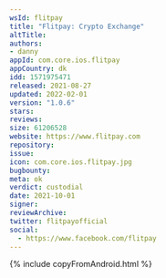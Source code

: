 ```yaml
---
wsId: flitpay
title: "Flitpay: Crypto Exchange"
altTitle: 
authors:
- danny
appId: com.core.ios.flitpay
appCountry: dk
idd: 1571975471
released: 2021-08-27
updated: 2022-02-01
version: "1.0.6"
stars: 
reviews: 
size: 61206528
website: https://www.flitpay.com
repository: 
issue: 
icon: com.core.ios.flitpay.jpg
bugbounty: 
meta: ok
verdict: custodial
date: 2021-10-01
signer: 
reviewArchive:
twitter: flitpayofficial
social:
  - https://www.facebook.com/flitpay
---
```


{% include copyFromAndroid.html %}
